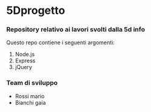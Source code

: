 # 5Dprogetto
### Repository relativo ai lavori svolti dalla 5d info
Questo repo contiene i seguenti argomenti: 
1. Node.js
1. Express
2. jQuery

### Team di sviluppo
- Rossi mario
- Bianchi gaia
